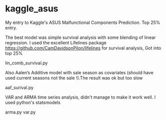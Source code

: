 kaggle_asus
===========

My entry to Kaggle's ASUS Malfunctional Components Prediction. Top 25% entry.


The best model was simple survival analysis with some blending of linear regression. I used the excellent Lifelines package https://github.com/CamDavidsonPilon/lifelines for survival analysis, Got into top 25%

lin_comb_survival.py

Also Aalen’s Additive model with sale season as covariates (should have used current seasons not the sale !).The result was ok but too slow

aaf_surival.py

VAR and ARMA time series analysis, didn't manage to make it work well. I used python's statsmodels

arma.py
var.py


